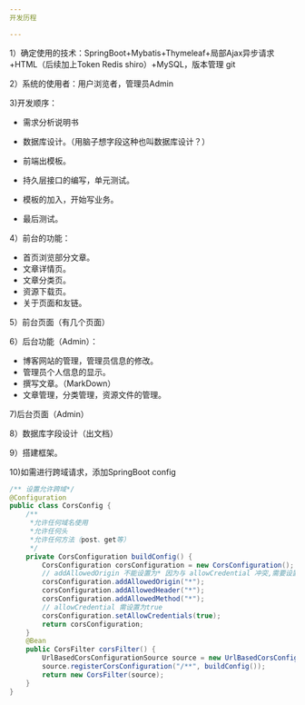```yaml
---
开发历程

---
```


1）确定使用的技术：SpringBoot+Mybatis+Thymeleaf+局部Ajax异步请求+HTML（后续加上Token Redis shiro）+MySQL，版本管理 git

2）系统的使用者：用户浏览者，管理员Admin

3)开发顺序：

- 需求分析说明书

- 数据库设计。（用脑子想字段这种也叫数据库设计？）

- 前端出模板。

- 持久层接口的编写，单元测试。

- 模板的加入，开始写业务。

- 最后测试。

  

4）前台的功能：

- 首页浏览部分文章。
- 文章详情页。
- 文章分类页。
- 资源下载页。
- 关于页面和友链。

5）前台页面（有几个页面）



6）后台功能（Admin）：

- 博客网站的管理，管理员信息的修改。
- 管理员个人信息的显示。
- 撰写文章。（MarkDown）
- 文章管理，分类管理，资源文件的管理。

7)后台页面（Admin）



8）数据库字段设计（出文档）



9）搭建框架。





10)如需进行跨域请求，添加SpringBoot config

```java
/** 设置允许跨域*/
@Configuration
public class CorsConfig {
    /**
     *允许任何域名使用
     *允许任何头
     *允许任何方法（post、get等）
     */
    private CorsConfiguration buildConfig() {
        CorsConfiguration corsConfiguration = new CorsConfiguration();
        // addAllowedOrigin 不能设置为* 因为与 allowCredential 冲突,需要设置为具体前端开发地址
        corsConfiguration.addAllowedOrigin("*");
        corsConfiguration.addAllowedHeader("*");
        corsConfiguration.addAllowedMethod("*");
        // allowCredential 需设置为true
        corsConfiguration.setAllowCredentials(true);
        return corsConfiguration;
    }
    @Bean
    public CorsFilter corsFilter() {
        UrlBasedCorsConfigurationSource source = new UrlBasedCorsConfigurationSource();
        source.registerCorsConfiguration("/**", buildConfig());
        return new CorsFilter(source);
    }
}

```

